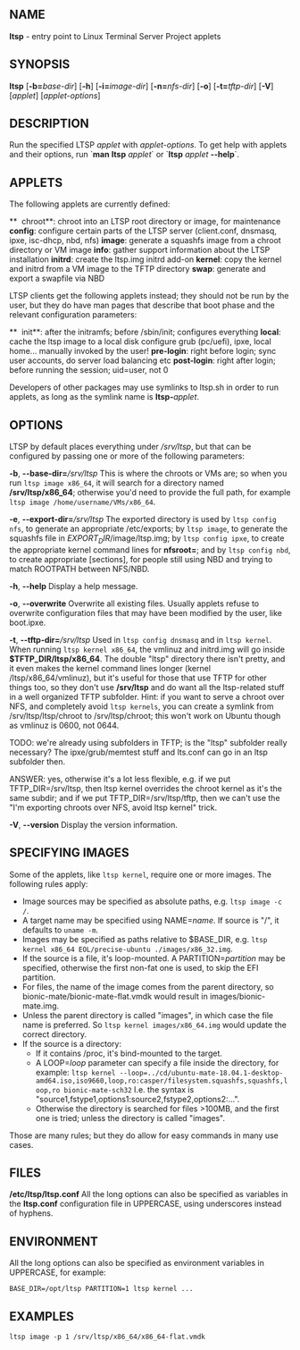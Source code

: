 ## NAME
**ltsp** - entry point to Linux Terminal Server Project applets

## SYNOPSIS
**ltsp** [**-b=**_base-dir_] [**-h**] [**-i=**_image-dir_]  [**-n=**_nfs-dir_] [**-o**] [**-t=**_tftp-dir_] [**-V**] [_applet_] [_applet-options_]

## DESCRIPTION
Run the specified LTSP _applet_ with _applet-options_. To get help with applets and their options, run \`**man** **ltsp** _applet_\` or \`**ltsp** _applet_ **--help**\`.

## APPLETS
The following applets are currently defined:

  **  chroot**: chroot into an LTSP root directory or image, for maintenance
  **config**: configure certain parts of the LTSP server (client.conf, dnsmasq, ipxe, isc-dhcp, nbd, nfs)
  **image**:  generate a squashfs image from a chroot directory or VM image
  **info**:   gather support information about the LTSP installation
  **initrd**: create the ltsp.img initrd add-on
  **kernel**: copy the kernel and initrd from a VM image to the TFTP directory
  **swap**:   generate and export a swapfile via NBD

LTSP clients get the following applets instead; they should not be run by the user, but they do have man pages that describe that boot phase and the relevant configuration parameters:

  **  init**:   after the initramfs; before /sbin/init; configures everything
  **local**:  cache the ltsp image to a local disk
              configure grub (pc/uefi), ipxe, local home...
              manually invoked by the user!
  **pre-login**: right before login; sync user accounts, do server load balancing etc
  **post-login**:  right after login; before running the session; uid=user, not 0

Developers of other packages may use symlinks to ltsp.sh in order to run applets, as long as the symlink name is **ltsp-**_applet_.

## OPTIONS
LTSP by default places everything under _/srv/ltsp_, but that can be configured by passing one or more of the following parameters:

**-b**, **--base-dir=**_/srv/ltsp_
  This is where the chroots or VMs are; so when you run `ltsp image x86_64`, it will search for a directory named **/srv/ltsp/x86_64**; otherwise you'd need to provide the full path, for example `ltsp image /home/username/VMs/x86_64`.

**-e**, **--export-dir=**_/srv/ltsp_
  The exported directory is used by `ltsp config nfs`, to generate an appropriate /etc/exports; by `ltsp image`, to generate the squashfs file in $EXPORT_DIR/$image/ltsp.img; by `ltsp config ipxe`, to create the appropriate kernel command lines for **nfsroot=**; and by `ltsp config nbd`, to create appropriate [sections], for people still using NBD and trying to match ROOTPATH between NFS/NBD.

**-h**, **--help**
  Display a help message.

**-o**, **--overwrite**
  Overwrite all existing files. Usually applets refuse to overwrite configuration files that may have been modified by the user, like boot.ipxe.

**-t**, **--tftp-dir=**_/srv/ltsp_
  Used in `ltsp config dnsmasq` and in `ltsp kernel`. When running `ltsp kernel x86_64`, the vmlinuz and initrd.img will go inside **$TFTP_DIR/ltsp/x86_64**. The double "ltsp" directory there isn't pretty, and it even makes the kernel command lines longer (kernel /ltsp/x86_64/vmlinuz), but it's useful for those that use TFTP for other things too, so they don't use **/srv/ltsp** and do want all the ltsp-related stuff in a well organized TFTP subfolder. Hint: if you want to serve a chroot over NFS, and completely avoid `ltsp kernels`, you can create a symlink from /srv/ltsp/ltsp/chroot to /srv/ltsp/chroot; this won't work on Ubuntu though as vmlinuz is 0600, not 0644.

TODO: we're already using subfolders in TFTP; is the "ltsp" subfolder really necessary? The ipxe/grub/memtest stuff and lts.conf can go in an ltsp subfolder then.

ANSWER: yes, otherwise it's a lot less flexible, e.g. if we put TFTP_DIR=/srv/ltsp, then ltsp kernel overrides the chroot kernel as it's the same subdir; and if we put TFTP_DIR=/srv/ltsp/tftp, then we can't use the "I'm exporting chroots over NFS, avoid ltsp kernel" trick.

**-V**, **--version**
  Display the version information.

## SPECIFYING IMAGES
Some of the applets, like `ltsp kernel`, require one or more images. The following rules apply:
  * Image sources may be specified as absolute paths, e.g. `ltsp image -c /`.
  * A target name may be specified using NAME=_name_. If source is "/", it defaults to `uname -m`.
  * Images may be specified as paths relative to $BASE_DIR, e.g. `ltsp kernel x86_64 EOL/precise-ubuntu ./images/x86_32.img`.
  * If the source is a file, it's loop-mounted. A PARTITION=_partition_ may be specified, otherwise the first non-fat one is used, to skip the EFI partition.
  * For files, the name of the image comes from the parent directory, so bionic-mate/bionic-mate-flat.vmdk would result in images/bionic-mate.img.
  * Unless the parent directory is called "images", in which case the file name is preferred. So `ltsp kernel images/x86_64.img` would update the correct directory.
  * If the source is a directory:
    - If it contains /proc, it's bind-mounted to the target.
    - A LOOP=_loop_ parameter can specify a file inside the directory, for example:
    `ltsp kernel --loop=../cd/ubuntu-mate-18.04.1-desktop-amd64.iso,iso9660,loop,ro:casper/filesystem.squashfs,squashfs,loop,ro bionic-mate-sch32`
      I.e. the syntax is "source1,fstype1,options1:source2,fstype2,options2:...".
    - Otherwise the directory is searched for files >100MB, and the first one is tried; unless the directory is called "images".

Those are many rules; but they do allow for easy commands in many use cases.

## FILES
**/etc/ltsp/ltsp.conf**
  All the long options can also be specified as variables in the **ltsp.conf** configuration file in UPPERCASE, using underscores instead of hyphens.

## ENVIRONMENT
All the long options can also be specified as environment variables in UPPERCASE, for example:
```shell
BASE_DIR=/opt/ltsp PARTITION=1 ltsp kernel ...
```

## EXAMPLES
```shell
ltsp image -p 1 /srv/ltsp/x86_64/x86_64-flat.vmdk
```
